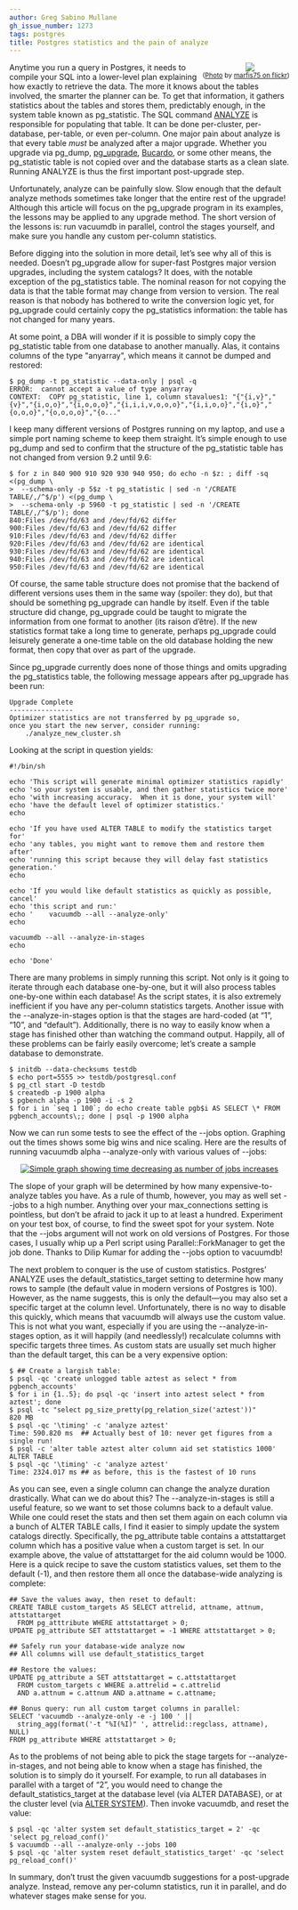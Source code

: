 ```yaml
---
author: Greg Sabino Mullane
gh_issue_number: 1273
tags: postgres
title: Postgres statistics and the pain of analyze
---
```




<div class="separator" style="clear: both; text-align: center; float:right"><a href="/blog/2016/12/07/postgres-statistics-and-pain-of-analyze/image-0.jpeg" imageanchor="1" style="clear: right; margin-bottom: 1em; margin-left: 1em;"><img border="0" src="/blog/2016/12/07/postgres-statistics-and-pain-of-analyze/image-0.jpeg"/></a>
<br/><small>(<a href="https://flic.kr/p/k1jVuw">Photo</a> by <a href="https://www.flickr.com/photos/marfis75/">marfis75 on flickr</a>)</small></div>

Anytime you run a query in Postgres, it needs to compile your SQL into a lower-level 
plan explaining how exactly to retrieve the data. The more it knows about the tables 
involved, the smarter the planner can be. To get that information, it gathers statistics 
about the tables and stores them, predictably enough, in the system table known as 
pg_statistic. The SQL command [ANALYZE](https://www.postgresql.org/docs/current/static/sql-analyze.html) is responsible for populating that table. It can 
be done per-cluster, per-database, per-table, or even per-column. One major pain 
about analyze is that every table *must* be analyzed after a major upgrade. Whether you upgrade 
via pg_dump, [pg_upgrade](https://www.postgresql.org/docs/current/static/pgupgrade.html), [Bucardo](https://github.com/bucardo/bucardo), or some other means, the pg_statistic table is not 
copied over and the database starts as a clean slate. Running ANALYZE is thus 
the first important post-upgrade step.

Unfortunately, analyze can be painfully slow. Slow enough that the default analyze methods 
sometimes take longer that the entire rest of the upgrade! Although this article will focus 
on the pg_upgrade program in its examples, the lessons may be applied to any upgrade method. 
The short version of the lessons is: run vacuumdb in parallel, control the stages yourself, 
and make sure you handle any custom per-column statistics.

Before digging into the solution in more detail, let’s see why all of this is needed. 
Doesn’t pg_upgrade allow for super-fast Postgres major version upgrades, including the 
system catalogs? It does, with the notable exception of the pg_statistics table. The 
nominal reason for not copying the data is that the table format may change from version to 
version. The real reason is that nobody has bothered to write the conversion logic yet, 
for pg_upgrade could certainly copy the pg_statistics information: the table has not changed 
for many years.

At some point, a DBA will wonder if it is possible to simply copy the pg_statistic 
table from one database to another manually. Alas, it contains columns of the type 
"anyarray", which means it cannot be dumped and restored:

```
$ pg_dump -t pg_statistic --data-only | psql -q
ERROR:  cannot accept a value of type anyarray
CONTEXT:  COPY pg_statistic, line 1, column stavalues1: "{"{i,v}","{v}","{i,o,o}","{i,o,o,o}","{i,i,i,v,o,o,o}","{i,i,o,o}","{i,o}","{o,o,o}","{o,o,o,o}","{o..."
```

I keep many different versions of Postgres running on my laptop, and use a simple port 
naming scheme to keep them straight. It’s simple enough to use pg_dump and sed to confirm 
that the structure of the pg_statistic table has not changed from version 9.2 until 9.6:

```
$ for z in 840 900 910 920 930 940 950; do echo -n $z: ; diff -sq <(pg_dump \
>  --schema-only -p 5$z -t pg_statistic | sed -n '/CREATE TABLE/,/^$/p') <(pg_dump \
>  --schema-only -p 5960 -t pg_statistic | sed -n '/CREATE TABLE/,/^$/p'); done
840:Files /dev/fd/63 and /dev/fd/62 differ
900:Files /dev/fd/63 and /dev/fd/62 differ
910:Files /dev/fd/63 and /dev/fd/62 differ
920:Files /dev/fd/63 and /dev/fd/62 are identical
930:Files /dev/fd/63 and /dev/fd/62 are identical
940:Files /dev/fd/63 and /dev/fd/62 are identical
950:Files /dev/fd/63 and /dev/fd/62 are identical
```

Of course, the same table structure does not promise that the backend of different 
versions uses them in the same way (spoiler: they do), but that should be 
something pg_upgrade can handle by itself. Even if the table structure did change, pg_upgrade 
could be taught to migrate the information from one format to another (its 
raison d’être). If the new statistics format take a long time to generate, 
perhaps pg_upgrade could leisurely generate a one-time table on the old 
database holding the new format, then copy that over as part of the upgrade.

Since pg_upgrade currently does none of those things and omits upgrading the 
pg_statistics table, the following message appears after pg_upgrade has 
been run:

```
Upgrade Complete
----------------
Optimizer statistics are not transferred by pg_upgrade so,
once you start the new server, consider running:
    ./analyze_new_cluster.sh
```

Looking at the script in question yields:

```
#!/bin/sh

echo 'This script will generate minimal optimizer statistics rapidly'
echo 'so your system is usable, and then gather statistics twice more'
echo 'with increasing accuracy.  When it is done, your system will'
echo 'have the default level of optimizer statistics.'
echo

echo 'If you have used ALTER TABLE to modify the statistics target for'
echo 'any tables, you might want to remove them and restore them after'
echo 'running this script because they will delay fast statistics generation.'
echo

echo 'If you would like default statistics as quickly as possible, cancel'
echo 'this script and run:'
echo '    vacuumdb --all --analyze-only'
echo

vacuumdb --all --analyze-in-stages
echo

echo 'Done'
```

There are many problems in simply running this script. Not only is it 
going to iterate through each database one-by-one, but it will also process 
tables one-by-one within each database! As the script states, it is also extremely 
inefficient if you have any per-column statistics targets. Another issue 
with the --analyze-in-stages option is that the stages are hard-coded 
(at “1”, “10”, and “default”). Additionally, there is no way to easily know when 
a stage has finished other than watching the command output. Happily, all of these 
problems can be fairly easily overcome; let’s create a sample database 
to demonstrate.

```
$ initdb --data-checksums testdb
$ echo port=5555 >> testdb/postgresql.conf 
$ pg_ctl start -D testdb
$ createdb -p 1900 alpha
$ pgbench alpha -p 1900 -i -s 2
$ for i in `seq 1 100`; do echo create table pgb$i AS SELECT \* FROM pgbench_accounts\;; done | psql -p 1900 alpha
```

Now we can run some tests to see the effect of the --jobs option. Graphing out the times shows some big 
wins and nice scaling. Here are the results of running vacuumdb alpha --analyze-only with various values of --jobs:

<div class="separator" style="clear: both; text-align: center;"><a href="/blog/2016/12/07/postgres-statistics-and-pain-of-analyze/image-1.png" id="gtsm.com/analyze_parallel.png" imageanchor="1" style="margin-left: 1em; margin-right: 1em;"><img alt="Simple graph showing time decreasing as number of jobs increases" border="0" src="/blog/2016/12/07/postgres-statistics-and-pain-of-analyze/image-1.png"/></a></div>

The slope of your graph will be determined by how many expensive-to-analyze tables you have. As a rule of thumb, 
however, you may as well set --jobs to a high number. Anything over your max_connections setting is pointless, 
but don’t be afraid to jack it up to at least a hundred. Experiment on your test box, of course, to find the 
sweet spot for your system. Note that the --jobs argument will not work on old versions of Postgres. For those cases, 
I usually whip up a Perl script using Parallel::ForkManager to get the job done. Thanks to Dilip Kumar for adding 
the --jobs option to vacuumdb!

The next problem to conquer is the use of custom statistics. Postgres’ ANALYZE uses the default_statistics_target 
setting to determine how many rows to sample (the default value in modern versions of Postgres is 100). However, 
as the name suggests, this is only the default—​you may also set a specific target at the column level. 
Unfortunately, there is no way to disable this quickly, which means that vacuumdb will always use 
the custom value. This is not what you want, especially if you are using the --analyze-in-stages option, 
as it will happily (and needlessly!) recalculate columns with specific targets three times. As custom 
stats are usually set much higher than the default target, this can be a very expensive option:

```
$ ## Create a largish table:
$ psql -qc 'create unlogged table aztest as select * from pgbench_accounts'
$ for i in {1..5}; do psql -qc 'insert into aztest select * from aztest'; done
$ psql -tc "select pg_size_pretty(pg_relation_size('aztest'))"
820 MB
$ psql -qc '\timing' -c 'analyze aztest'
Time: 590.820 ms  ## Actually best of 10: never get figures from a single run!
$ psql -c 'alter table aztest alter column aid set statistics 1000'
ALTER TABLE
$ psql -qc '\timing' -c 'analyze aztest'
Time: 2324.017 ms ## as before, this is the fastest of 10 runs
```

As you can see, even a single column can change the analyze duration drastically. What can we do about this? 
The --analyze-in-stages is still a useful feature, so we want to set those columns back to a 
default value. While one could reset the stats and then set them again on each column via a bunch 
of ALTER TABLE calls, I find it easier to simply update the system catalogs directly. Specifically, the 
pg_attribute table contains a attstattarget column which has a positive value when a custom target is 
set. In our example above, the value of attstattarget for the aid column would be 1000. Here is a quick 
recipe to save the custom statistics values, set them to the default (-1), and then restore them all once the 
database-wide analyzing is complete:

```
## Save the values away, then reset to default:
CREATE TABLE custom_targets AS SELECT attrelid, attname, attnum, attstattarget
  FROM pg_atttribute WHERE attstattarget > 0;
UPDATE pg_attribute SET attstattarget = -1 WHERE attstattarget > 0;

## Safely run your database-wide analyze now
## All columns will use default_statistics_target

## Restore the values:
UPDATE pg_attribute a SET attstattarget = c.attstattarget
  FROM custom_targets c WHERE a.attrelid = c.attrelid
  AND a.attnum = c.attnum AND a.attname = c.attname;

## Bonus query: run all custom target columns in parallel:
SELECT 'vacuumdb --analyze-only -e -j 100 ' || 
  string_agg(format('-t "%I(%I)" ', attrelid::regclass, attname), NULL)
FROM pg_attribute WHERE attstattarget > 0;
```

As to the problems of not being able to pick the stage targets for --analyze-in-stages, and 
not being able to know when a stage has finished, the solution is to simply do it yourself. 
For example, to run all databases in parallel with a target of “2”, you would need to change 
the default_statistics_target at the database level (via ALTER DATABASE), or at the cluster 
level (via [ALTER SYSTEM](https://www.postgresql.org/docs/current/static/sql-altersystem.html)). Then invoke vacuumdb, and reset the value:

```
$ psql -qc 'alter system set default_statistics_target = 2' -qc 'select pg_reload_conf()'
$ vacuumdb --all --analyze-only --jobs 100
$ psql -qc 'alter system reset default_statistics_target' -qc 'select pg_reload_conf()'
```

In summary, don’t trust the given vacuumdb suggestions for a post-upgrade analyze. 
Instead, remove any per-column statistics, run it in parallel, and do whatever 
stages make sense for you.


